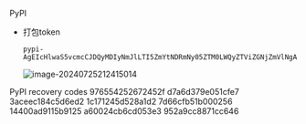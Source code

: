 PyPI

- 打包token

  ```
  pypi-AgEIcHlwaS5vcmcCJDQyMDIyNmJlLTI5ZmYtNDRmNy05ZTM0LWQyZTViZGNjZmVlNgACKlszLCI0OGYzY2I0MC1hNDllLTQ3OTItOTU3MC0yNmNiMmY4MmM2MDMiXQAABiCeLwLWCXV_2dFjYSbLEBdT9FruKBRIltbTok_r2n4xcA
  ```

  ![image-20240725212415014](C:\Users\shuaiyin\AppData\Roaming\Typora\typora-user-images\image-20240725212415014.png)





PyPI recovery codes
976554252672452f
d7a6d379e051cfe7
3aceec184c5d6ed2
1c171245d528a1d2
7d66cfb51b000256
14400ad9115b9125
a60024cb6cd053e3
952a9cc8871cc646